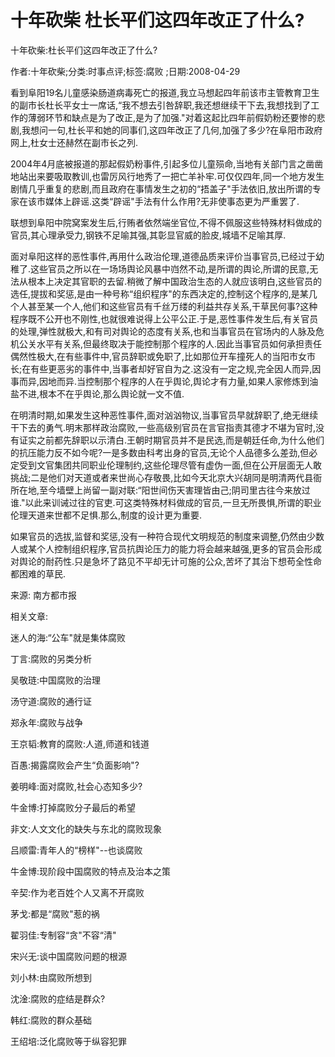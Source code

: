 # 十年砍柴  杜长平们这四年改正了什么?    
    
十年砍柴:杜长平们这四年改正了什么?    
作者:十年砍柴;分类:时事点评;标签:腐败 ;日期:2008-04-29    
看到阜阳19名儿童感染肠道病毒死亡的报道,我立马想起四年前该市主管教育卫生的副市长杜长平女士一席话,“我不想去引咎辞职,我还想继续干下去,我想找到了工作的薄弱环节和缺点是为了改正,是为了加强."对着这起比四年前假奶粉还要惨的悲剧,我想问一句,杜长平和她的同事们,这四年改正了几何,加强了多少?在阜阳市政府网上,杜女士还赫然在副市长之列.    
2004年4月底被报道的那起假奶粉事件,引起多位儿童殒命,当地有关部门言之凿凿地站出来要吸取教训,也雷厉风行地秀了一把亡羊补牢.可仅仅四年,同一个地方发生剧情几乎重复的悲剧,而且政府在事情发生之初的“捂盖子"手法依旧,放出所谓的专家在该市媒体上辟谣.这类“辟谣"手法有什么作用?无非使事态更为严重罢了.    
联想到阜阳中院窝案发生后,行贿者依然端坐官位,不得不佩服这些特殊材料做成的官员,其心理承受力,钢铁不足喻其强,其彰显官威的脸皮,城墙不足喻其厚.    
面对阜阳这样的恶性事件,再用什么政治伦理,道德品质来评价当事官员,已经过于幼稚了.这些官员之所以在一场场舆论风暴中岿然不动,是所谓的舆论,所谓的民意,无法从根本上决定其官职的去留.稍微了解中国政治生态的人就应该明白,这些官员的选任,提拔和奖惩,是由一种号称“组织程序"的东西决定的,控制这个程序的,是某几个人甚至某一个人,他们和这些官员有千丝万缕的利益共存关系,干草民何事?这种程序既不公开也不刚性,也就很难说得上公平公正.于是,恶性事件发生后,有关官员的处理,弹性就极大,和有司对舆论的态度有关系,也和当事官员在官场内的人脉及危机公关水平有关系,但最终取决于能控制那个程序的人.因此当事官员如何承担责任偶然性极大,在有些事件中,官员辞职或免职了,比如那位开车撞死人的当阳市女市长;在有些更恶劣的事件中,当事者却好官自为之.这没有一定之规,完全因人而异,因事而异,因地而异.当控制那个程序的人在乎舆论,舆论才有力量,如果人家修炼到油盐不进,根本不在乎舆论,那么舆论就一文不值.    
在明清时期,如果发生这种恶性事件,面对汹汹物议,当事官员早就辞职了,绝无继续干下去的勇气.明末那样政治腐败,一些高级别官员在言官指责其德才不堪为官时,没有证实之前都先辞职以示清白.王朝时期官员并不是民选,而是朝廷任命,为什么他们的抗压能力反不如今呢?一是多数由科考出身的官员,无论个人品德多么差劲,但必定受到文官集团共同职业伦理制约,这些伦理尽管有虚伪一面,但在公开层面无人敢挑战;二是他们对天道或者来世尚心存敬畏,比如今天北京大兴胡同是明清两代县衙所在地,至今墙壁上尚留一副对联:“阳世间伤天害理皆由己;阴司里古往今来放过谁."以此来训诫过往的官吏.可这类特殊材料做成的官员,一旦无所畏惧,所谓的职业伦理天道来世都不足惧.那么,制度的设计更为重要.    
如果官员的选拔,监督和奖惩,没有一种符合现代文明规范的制度来调整,仍然由少数人或某个人控制组织程序,官员抗舆论压力的能力将会越来越强,更多的官员会形成对舆论的耐药性.只是急坏了路见不平却无计可施的公众,苦坏了其治下想苟全性命都困难的草民.    
来源: 南方都市报    
    
相关文章:    
迷人的海:“公车"就是集体腐败    
丁言:腐败的另类分析    
吴敬琏:中国腐败的治理    
汤守道:腐败的通行证    
郑永年:腐败与战争    
王京韬:教育的腐败:人道,师道和钱道    
百愚:揭露腐败会产生“负面影响"?    
姜明峰:面对腐败,社会心态知多少?    
牛金博:打掉腐败分子最后的希望    
非文:人文文化的缺失与东北的腐败现象    
吕顺雷:青年人的“榜样"--也谈腐败    
牛金博:现阶段中国腐败的特点及治本之策    
辛契:作为老百姓个人又离不开腐败    
茅戈:都是“腐败"惹的祸    
翟羽佳:专制容“贪"不容“清"    
宋兴无:谈中国腐败问题的根源    
刘小林:由腐败所想到    
沈淦:腐败的症结是群众?    
韩红:腐败的群众基础    
王绍培:泛化腐败等于纵容犯罪